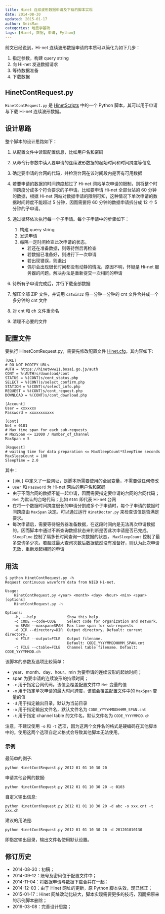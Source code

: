 ```yaml
---
title: Hinet 连续波形数据申请及下载的脚本实现
date: 2014-08-30
updated: 2015-01-17
author: SeisMan
categories: 地震学基础
tags: [Hinet, 数据, 申请, Python]
---
```


前文已经说到，Hi-net 连续波形数据申请的本质可以简化为如下几步：

1.  指定参数，构建 query string
2.  向 Hi-net 发送数据请求
3.  等待数据准备
4.  下载数据

<!--more-->

## HinetContRequest.py

`HinetContRequest.py` 是 [HinetScripts](https://github.com/seisman/HinetScripts/)
中的一个 Python 脚本，其可以用于申请与下载 Hi-net 连续波形数据。

## 设计思路

整个脚本的设计思路如下：

1.  从配置文件中读取配置信息，比如用户名和密码
2.  从命令行参数中读入要申请的连续波形数据的起始时间和时间跨度等信息
3.  确定要申请的台网的代码，并检测台网在该时间段内是否有可用数据
4.  若要申请的数据的时间跨度超过了 Hi-net 网站单次申请的限制，则将整个时间跨度分成多个符合要求的子申请。比如要申请 Hi-net 全部台站的 60 分钟的数据，根据 Hi-net 网站对数据申请的限制可知，这种情况下单次申请的数据时间跨度不能超过 5 分钟，因而需要将 60 分钟的数据申请拆分成 12 个 5 分钟的子申请。
5.  通过循环依次执行每一个子申请。每个子申请中的步骤如下：
    1.  构建 query string
    2.  发送申请
    3.  每隔一定时间检查此次申请的状态。
        -   若还在准备数据，则等待然后再检查
        -   若数据已准备好，则进行下一次申请
        -   若出现错误，则退出
        -   偶尔会出现很长时间都没有动静的情况，原因不明，怀疑是 Hi-net 服务器的问题。解决办法是重新提交一次相同的申请

6.  待所有子申请完成后，并行下载全部数据
7.  解压全部 ZIP 文件，并调用 `catwin32` 将一分钟一分钟的 cnt 文件合并成一个多分钟的 cnt 文件
8.  对 cnt 和 ch 文件重命名
9.  清理不必要的文件

## 配置文件

要执行 HinetContRequest.py，需要先修改配置文件 [Hinet.cfg](https://github.com/seisman/HinetScripts/blob/master/Hinet.cfg)，其内容如下:

    [URL]
    # DO NOT MODIFY URLs
    AUTH = https://hinetwww11.bosai.go.jp/auth
    CONT = %(AUTH)s/download/cont
    STATUS = %(CONT)s/cont_status.php
    SELECT = %(CONT)s/select_confirm.php
    STATION = %(CONT)s/select_info.php
    REQUEST = %(CONT)s/cont_request.php
    DOWNLOAD = %(CONT)s/cont_download.php

    [Account]
    User = xxxxxxx
    Password = xxxxxxxxxxx

    [Cont]
    Net = 0101
    # Max time span for each sub-requests
    # MaxSpan <= 12000 / Number_of_Channel
    MaxSpan = 5

    [Request]
    # waiting time for data preparation <= MaxSleepCount*SleepTime seconds
    MaxSleepCount = 100
    SleepTime = 2.0

其中：

-   `[URL]` 中定义了一些网址，是脚本所需要使用的全局变量，不需要做任何修改
-   `User` 和 `Password` 为 Hi-net 网站的用户名和密码
-   由于不同台网的数据不能一起申请，因而需要指定要申请的台网的台网代码；`Net` 为默认的台站代码；比如 `0101` 即代表 Hi-net 台网
-   在将一个数据时间跨度很长的申请分割成多个子申请时，每个子申请的数据时间跨度由 `MaxSpan` 决定。可以通过运行 `HinetDoctor.py` 来检查该值是否满足要求。
-   每次申请后，需要等待服务器准备数据，在这段时间内是无法再次申请数据的。因而脚本中通过不断查询数据状态来判断是否此次申请是否已完成。`SleepTime` 控制了隔多长时间查询一次数据的状态， `MaxSleepCount` 控制了最多查询多少次。若超过最大查询次数后数据依然没有准备好，则认为此次申请无效，重新发起相同的申请

## 用法

    $ python HinetContRequest.py -h
    Request continuous waveform data from NIED Hi-net.

    Usage:
        HinetContRequest.py <year> <month> <day> <hour> <min> <span> [options]
        HinetContRequest.py -h

    Options:
        -h, --help              Show this help.
        -c CODE --code=CODE     Select code for organization and network.
        -m SPAN --maxspan=SPAN  Max time span for sub-requests
        -d DIR --directory=DIR  Output directory. Default: current directory.
        -o FILE --output=FILE   Output filename.
                                Default: CODE_YYYYMMDDHHMM_SPAN.cnt
        -t FILE --ctable=FILE   Channel table filename. Default: CODE_YYYYMMDD.ch

该脚本的参数及选项比较简单：

-   year、month、day、hour、min 为要申请的连续波形的起始时间；
-   span 为要申请的连续波形的持续时间；
-   `-c` 用于指定台网代码，该值会覆盖配置文件中 `Net` 变量的值
-   `-m` 用于指定单次申请的最大时间跨度，该值会覆盖配置文件中的 `MaxSpan` 变量的值
-   `-d` 用于指定输出目录，默认为当前目录
-   `-o` 用于指定输出文件名，默认文件名为 `CODE_YYYYMMDDHHMM_SPAN.cnt`
-   `-t` 用于指定 channel table 的文件名，默认文件名为 `CODE_YYYYMMDD.ch`

注意，不建议使用 `-o` 和 `-t` 选项，因为这两个文件名的格式是硬编码在其他脚本中的。使用这两个选项自定义格式会导致其他脚本无法使用。

### 示例

最简单的例子:

    python HinetContRequest.py 2012 01 01 10 30 20

申请其他台网的数据:

    python HinetContRequest.py 2012 01 01 10 30 20 -c 0103

自定义输出信息:

    python HinetContRequest.py 2012 01 01 10 30 20 -d abc -o xxx.cnt -t xxx.ch

建议的用法是:

    python HinetContRequest.py 2012 01 01 10 30 20 -d 201201010130

即指定输出目录，输出文件名使用默认设置。

## 修订历史

-   2014-08-30：初稿；
-   2014-09-12：账号及密码位于配置文件中；
-   2014-11-04：将数据申请与数据下载合并在一起；
-   2014-12-03：由于 Hinet 网址的更新，原 Python 脚本失效，现已修正；
-   2015-01-17：Hinet 网址改动比较大，脚本实现需要更多的技巧，因而把原来的示例脚本删除；
-   2016-03-08：完善设计思路；

